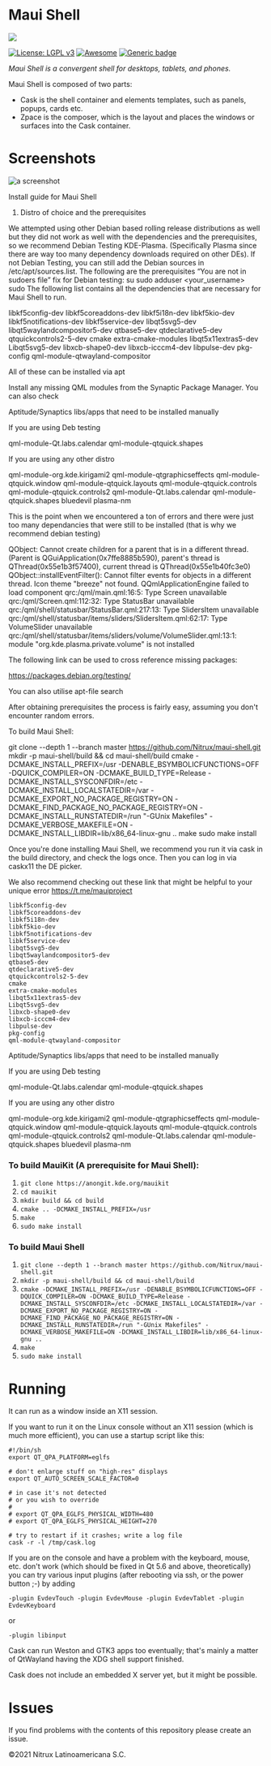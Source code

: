 # Maui Shell
![](https://mauikit.org/wp-content/uploads/2018/12/maui_project_logo.png)

[![License: LGPL v3](https://img.shields.io/badge/License-LGPL%20v3-blue.svg)](https://www.gnu.org/licenses/lgpl-3.0) [![Awesome](https://awesome.re/badge.svg)](https://awesome.re) [![Generic badge](https://img.shields.io/badge/OS-Linux-blue.svg)](https://shields.io/)

_Maui Shell is a convergent shell for desktops, tablets, and phones._

Maui Shell is composed of two parts:

- Cask is the shell container and elements templates, such as panels, popups, cards etc.
- Zpace is the composer, which is the layout and places the windows or surfaces into the Cask container.

# Screenshots

![a screenshot](screenshots/desktop/screenshot.png "screenshot")

Install guide for Maui Shell

1) Distro of choice and the prerequisites


We attempted using other Debian based rolling release distributions as well but they did not work as well with the dependencies and the prerequisites, so we recommend Debian Testing KDE-Plasma. (Specifically Plasma since there are way too many dependency downloads required on other DEs). If not Debian Testing, you can still add the Debian sources in /etc/apt/sources.list.
The following are the prerequisites
“You are not in sudoers file” fix for Debian testing:
su
sudo adduser <your_username> sudo
The following list contains all the dependencies that are necessary for Maui Shell to run.

libkf5config-dev
libkf5coreaddons-dev
libkf5i18n-dev
libkf5kio-dev
libkf5notifications-dev
libkf5service-dev
libqt5svg5-dev
libqt5waylandcompositor5-dev
qtbase5-dev
qtdeclarative5-dev
qtquickcontrols2-5-dev
cmake
extra-cmake-modules
libqt5x11extras5-dev
Libqt5svg5-dev
libxcb-shape0-dev
libxcb-icccm4-dev
libpulse-dev
pkg-config
qml-module-qtwayland-compositor

All of these can be installed via apt

Install any missing QML modules from the Synaptic Package Manager. You can also check

Aptitude/Synaptics libs/apps that need to be installed manually

If you are using Deb testing

qml-module-Qt.labs.calendar
qml-module-qtquick.shapes

If you are using any other distro

qml-module-org.kde.kirigami2
qml-module-qtgraphicseffects
qml-module-qtquick.window
qml-module-qtquick.layouts
qml-module-qtquick.controls
qml-module-qtquick.controls2
qml-module-Qt.labs.calendar
qml-module-qtquick.shapes
bluedevil
plasma-nm

This is the point when we encountered a ton of errors and there were just too many dependancies that were still to be installed (that is why we recommend debian testing)

QObject: Cannot create children for a parent that is in a different thread.
(Parent is QGuiApplication(0x7ffe8885b590), parent's thread is QThread(0x55e1b3f57400), current thread is QThread(0x55e1b40fc3e0)
QObject::installEventFilter(): Cannot filter events for objects in a different thread.
Icon theme "breeze" not found.
QQmlApplicationEngine failed to load component
qrc:/qml/main.qml:16:5: Type Screen unavailable
qrc:/qml/Screen.qml:112:32: Type StatusBar unavailable
qrc:/qml/shell/statusbar/StatusBar.qml:217:13: Type SlidersItem unavailable
qrc:/qml/shell/statusbar/items/sliders/SlidersItem.qml:62:17: Type VolumeSlider unavailable
qrc:/qml/shell/statusbar/items/sliders/volume/VolumeSlider.qml:13:1: module "org.kde.plasma.private.volume" is not installed

The following link can be used to cross reference missing packages:

https://packages.debian.org/testing/

You can also utilise apt-file search

After obtaining prerequisites the process is fairly easy, assuming you don't encounter random errors.




To build Maui Shell:

git clone --depth 1 --branch master https://github.com/Nitrux/maui-shell.git
mkdir -p maui-shell/build && cd maui-shell/build
cmake -DCMAKE_INSTALL_PREFIX=/usr -DENABLE_BSYMBOLICFUNCTIONS=OFF -DQUICK_COMPILER=ON -DCMAKE_BUILD_TYPE=Release -DCMAKE_INSTALL_SYSCONFDIR=/etc -DCMAKE_INSTALL_LOCALSTATEDIR=/var -DCMAKE_EXPORT_NO_PACKAGE_REGISTRY=ON -DCMAKE_FIND_PACKAGE_NO_PACKAGE_REGISTRY=ON -DCMAKE_INSTALL_RUNSTATEDIR=/run "-GUnix Makefiles" -DCMAKE_VERBOSE_MAKEFILE=ON -DCMAKE_INSTALL_LIBDIR=lib/x86_64-linux-gnu ..
make
sudo make install


Once you're done installing Maui Shell, we recommend you run it via cask in the build directory, and check the logs once. Then you can log in via caskx11 the DE picker.


We also recommend checking out these link that might be helpful to your unique error
https://t.me/mauiproject

```
libkf5config-dev
libkf5coreaddons-dev
libkf5i18n-dev
libkf5kio-dev
libkf5notifications-dev
libkf5service-dev
libqt5svg5-dev
libqt5waylandcompositor5-dev
qtbase5-dev
qtdeclarative5-dev
qtquickcontrols2-5-dev
cmake
extra-cmake-modules
libqt5x11extras5-dev
Libqt5svg5-dev
libxcb-shape0-dev
libxcb-icccm4-dev
libpulse-dev
pkg-config
qml-module-qtwayland-compositor
```
Aptitude/Synaptics libs/apps that need to be installed manually

If you are using Deb testing

qml-module-Qt.labs.calendar
qml-module-qtquick.shapes

If you are using any other distro

qml-module-org.kde.kirigami2
qml-module-qtgraphicseffects
qml-module-qtquick.window
qml-module-qtquick.layouts
qml-module-qtquick.controls
qml-module-qtquick.controls2
qml-module-Qt.labs.calendar
qml-module-qtquick.shapes
bluedevil
plasma-nm

### To build MauiKit (A prerequisite for Maui Shell):
 1. `git clone https://anongit.kde.org/mauikit`
 2. `cd mauikit`
 3. `mkdir build && cd build`
 4. `cmake .. -DCMAKE_INSTALL_PREFIX=/usr`
 5. `make`
 6. `sudo make install`

### To build Maui Shell
 1. `git clone --depth 1 --branch master https://github.com/Nitrux/maui-shell.git`
 2. `mkdir -p maui-shell/build && cd maui-shell/build`
 3. `cmake -DCMAKE_INSTALL_PREFIX=/usr -DENABLE_BSYMBOLICFUNCTIONS=OFF -DQUICK_COMPILER=ON -DCMAKE_BUILD_TYPE=Release -DCMAKE_INSTALL_SYSCONFDIR=/etc -DCMAKE_INSTALL_LOCALSTATEDIR=/var -DCMAKE_EXPORT_NO_PACKAGE_REGISTRY=ON -DCMAKE_FIND_PACKAGE_NO_PACKAGE_REGISTRY=ON -DCMAKE_INSTALL_RUNSTATEDIR=/run "-GUnix Makefiles" -DCMAKE_VERBOSE_MAKEFILE=ON -DCMAKE_INSTALL_LIBDIR=lib/x86_64-linux-gnu ..`
 4. `make`
 5. `sudo make install`

# Running

It can run as a window inside an X11 session.

If you want to run it on the Linux console without an X11 session
(which is much more efficient), you can use a startup script like this:

```
#!/bin/sh
export QT_QPA_PLATFORM=eglfs

# don't enlarge stuff on "high-res" displays
export QT_AUTO_SCREEN_SCALE_FACTOR=0

# in case it's not detected
# or you wish to override
#
# export QT_QPA_EGLFS_PHYSICAL_WIDTH=480
# export QT_QPA_EGLFS_PHYSICAL_HEIGHT=270

# try to restart if it crashes; write a log file
cask -r -l /tmp/cask.log
```

If you are on the console and have a problem with the keyboard, mouse, etc.
don't work (which should be fixed in Qt 5.6 and above, theoretically) you can
try various input plugins (after rebooting via ssh, or the power button ;-) by adding

```
-plugin EvdevTouch -plugin EvdevMouse -plugin EvdevTablet -plugin EvdevKeyboard
```
or
```
-plugin libinput
```

Cask can run Weston and GTK3 apps too eventually;
that's mainly a matter of QtWayland having the XDG shell support finished.

Cask does not include an embedded X server yet, but it might be possible.

# Issues
If you find problems with the contents of this repository please create an issue.

©2021 Nitrux Latinoamericana S.C.
